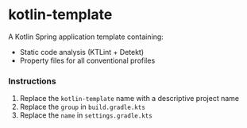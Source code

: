 # kotlin-template

A Kotlin Spring application template containing:

- Static code analysis (KTLint + Detekt)
- Property files for all conventional profiles

### Instructions

1. Replace the `kotlin-template` name with a descriptive project name
2. Replace the `group` in `build.gradle.kts` 
2. Replace the `name` in `settings.gradle.kts` 